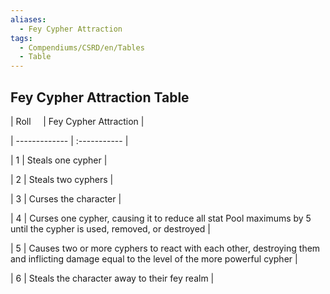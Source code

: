 ```yaml
---
aliases:
  - Fey Cypher Attraction
tags:
  - Compendiums/CSRD/en/Tables
  - Table
---
```

  
## Fey Cypher Attraction Table  
|  Roll &nbsp; &nbsp; | Fey Cypher Attraction  |  
| ------------- | :----------- |  
| 1 | Steals one cypher |  
| 2 | Steals two cyphers |  
| 3 | Curses the character |  
| 4 | Curses one cypher, causing it to reduce all stat Pool maximums by 5 until the cypher is used, removed, or destroyed |  
| 5 | Causes two or more cyphers to react with each other, destroying them and inflicting damage equal to the level of the more powerful cypher |  
| 6 | Steals the character away to their fey realm |